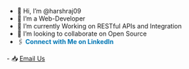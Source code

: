 - 👋 Hi, I’m @harshraj09
- 👀 I’m a Web-Developer 
- 🌱 I’m currently Working on RESTful APIs and Integration
- 💞️ I’m looking to collaborate on Open Source 
- 🖇️ <a href="https:///www.linkedin.com/in/harshraj1709" target="_blank" style="color: #0077b5; text-decoration: none; font-weight: bold;">
    Connect with Me on LinkedIn
</a>
- 📥 <a href="raj.harsh0123456@gmail.com"> Email Us</a>

<!---
harshraj09/harshraj09 is a ✨ special ✨ repository because its `README.md` (this file) appears on your GitHub profile.
You can click the Preview link to take a look at your changes.
--->

